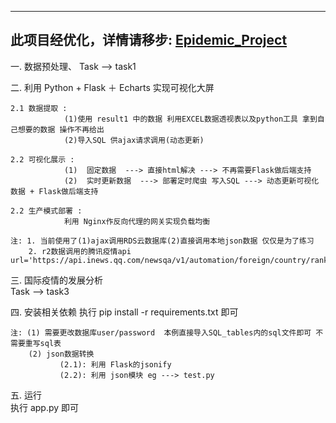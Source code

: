 
------------------------------------------------------------------------------------------------------------
此项目经优化，详情请移步: [Epidemic_Project](https://github.com/WxylkxyZz/Epidemic_Project)
------------------------------------------------------------------------------------------------------------
一.  数据预处理、
    Task --> task1


二. 利用 Python + Flask ＋ Echarts 实现可视化大屏

    2.1 数据提取 :
				(1)使用 result1 中的数据 利用EXCEL数据透视表以及python工具 拿到自己想要的数据 操作不再给出
				(2)导入SQL 供ajax请求调用(动态更新)

	2.2 可视化展示 : 
				(1)  固定数据  ---> 直接html解决 ---> 不再需要Flask做后端支持
		        (2)  实时更新数据  ---> 部署定时爬虫 写入SQL ---> 动态更新可视化数据 + Flask做后端支持
					  
	2.2 生产模式部署 :
				利用 Nginx作反向代理的网关实现负载均衡
					  
	注: 1. 当前使用了(1)ajax调用RDS云数据库(2)直接调用本地json数据 仅仅是为了练习
	    2. r2数据调用的腾讯疫情api url='https://api.inews.qq.com/newsqa/v1/automation/foreign/country/ranklist'


三. 国际疫情的发展分析  
    Task --> task3


四. 安装相关依赖
    执行 pip install -r requirements.txt  即可  
    
    注: (1) 需要更改数据库user/password  本例直接导入SQL_tables内的sql文件即可 不需要重写sql表  
        (2) json数据转换  
               (2.1): 利用 Flask的jsonify  
               (2.2): 利用 json模块 eg ---> test.py  


五. 运行  
    执行 app.py 即可



